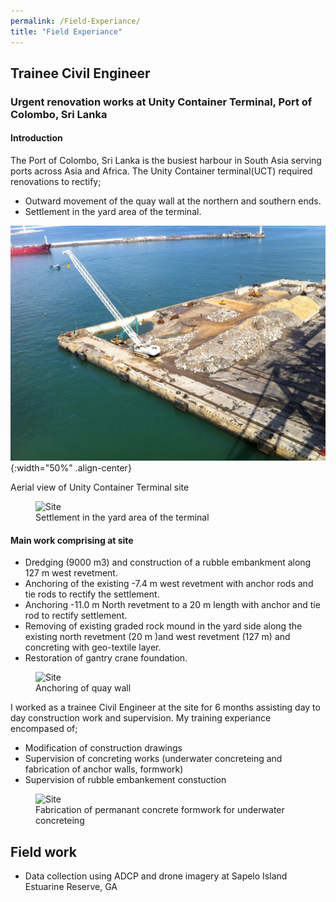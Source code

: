 ```yaml
---
permalink: /Field-Experiance/
title: "Field Experiance"
---
```



## Trainee Civil Engineer
### Urgent renovation works at Unity Container Terminal, Port of Colombo, Sri Lanka
#### Introduction 
The Port of Colombo, Sri Lanka is the busiest harbour in South Asia serving ports across Asia and Africa. The Unity Container terminal(UCT) required renovations to rectify; 
* Outward movement of the quay wall at the northern and southern ends.
* Settlement in the yard area of the terminal.


![](/images/Training/IMG_2233.JPG){:width="50%" .align-center}

<figcaption>
Aerial view of Unity Container Terminal site 
</figcaption>


 
 
<figure>
<img src="{{site.url}}/images/Training/IMG_1408.JPG" width="10px" height="50px" alt="Site"/>
<figcaption>
Settlement in the yard area of the terminal 
</figcaption>
</figure>
 
#### Main work comprising at site
* Dredging (9000 m3) and construction of a rubble embankment along 127 m west revetment.
* Anchoring of the existing -7.4 m west revetment with anchor rods and tie rods to rectify the settlement.
* Anchoring -11.0 m North revetment to a 20 m length with anchor and tie rod to rectify settlement.
* Removing of existing graded rock mound in the yard side along the existing north revetment (20 m )and west revetment (127 m) and concreting with geo-textile layer.
* Restoration of gantry crane foundation.    


<figure>
<img src="{{site.url}}/images/Training/image057.jpg" width="2.5" height="50" alt="Site"/>
<figcaption>
Anchoring of quay wall
</figcaption>
</figure>

I worked as a trainee Civil Engineer at the site for 6 months assisting day to day construction work and supervision. My training experiance encompased of; 
* Modification of construction drawings
* Supervision of concreting works (underwater concreteing and fabrication of anchor walls, formwork)
* Supervision of rubble embankement constuction   

<figure>
<img src="{{site.url}}/images/Training/IMG_2280.JPG" width="2.5" height="50" alt="Site"/>
<figcaption>
Fabrication of permanant concrete formwork for underwater concreteing 
</figcaption>
</figure>
   
 
 
## Field work 
- Data collection using ADCP and drone imagery at Sapelo Island Estuarine Reserve, GA


